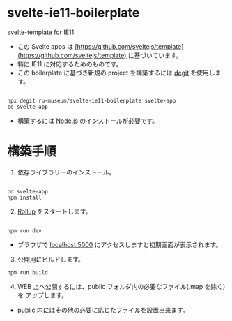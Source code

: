 # svelte-ie11-boilerplate
svelte-template for IE11 

- この Svelte apps は [https://github.com/sveltejs/template](https://github.com/sveltejs/template) に基づいています。
- 特に IE11 に対応するためのものです。
- この boilerplate に基づき新規の project を構築するには [degit](https://github.com/Rich-Harris/degit) を使用します。

```

npx degit ru-museum/svelte-ie11-boilerplate svelte-app
cd svelte-app

```

- 構築するには [Node.js](https://nodejs.org/) のインストールが必要です。


# 構築手順

1. 依存ライブラリーのインストール。

```

cd svelte-app
npm install

```

2. [Rollup](https://rollupjs.org/) をスタートします。

```

npm run dev

```

- ブラウザで [localhost:5000](http://localhost:5000/) にアクセスしますと初期画面が表示されます。

3. 公開用にビルドします。

```
npm run build

```

4. WEB 上へ公開するには、public フォルダ内の必要なファイル(.map を除く)を アップします。
- public 内にはその他の必要に応じたファイルを設置出来ます。
